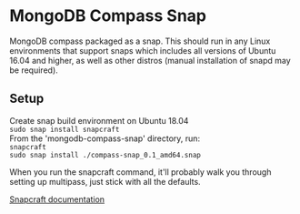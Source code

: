 <h1>MongoDB Compass Snap</h1>
<p>MongoDB compass packaged as a snap. This should run in any Linux environments that support snaps which includes all versions of Ubuntu 16.04 and higher, as well as other distros (manual installation of snapd may be required).</p>

<h2>Setup</h2>
<span>Create snap build environment on Ubuntu 18.04</span><br>
<code>sudo snap install snapcraft</code><br>
<span>From the 'mongodb-compass-snap' directory, run:</span><br>
<code>snapcraft</code><br>
<code>sudo snap install ./compass-snap_0.1_amd64.snap</code>

<p>When you run the snapcraft command, it'll probably walk you through setting up multipass, just stick with all the defaults.</p>

<a href="https://snapcraft.io/">Snapcraft documentation</a>